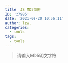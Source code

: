```yaml
---
title: JS MD5加密
ID: '27985'
date: '2021-08-20 10:56:11'
author: lzw.
categories:
  - tools
tags:
  - tools
---
```


> 请输入MD5明文字符

<div>
 <el-input v-model="str" placeholder="请输入内容"></el-input>
 <el-table
   stripe
   :data="tableData"
   :show-header="showHeader"
   style="width: 100%">
   <el-table-column
     prop="label"
     width="150px"
   >
   </el-table-column>
   <el-table-column
     prop="value"
   >
   </el-table-column>
 </el-table>
</div>

<script>
import md5 from 'crypto-js/md5';

export default {
  data() {
    return {
      showHeader:false,
      str:'',
      tableData: [{
        label: 'MD5明文字符',
        value: '',
      }, {
        label: '16位 小写',
        value: '',
      }, {
        label: '16位 大写',
        value: '',
      }, {
        label: '32位 小写',
        value: '',
      }, {
        label: '32位 大写',
        value: '',
      }]
    }
  },
  watch: {
    str(newVal,oldVal) {
      const _newVal = newVal;
      const _md5Val = _newVal ? md5(_newVal).toString() : '';

      this.tableData[0]['value'] = _newVal;
      this.tableData[1]['value'] = _md5Val.substring(8,24).toLowerCase();
      this.tableData[2]['value'] = _md5Val.substring(8,24).toUpperCase();
      this.tableData[3]['value'] = _md5Val.toLowerCase();
      this.tableData[4]['value'] = _md5Val.toUpperCase();
    }
  }
}
</script>



 
 
